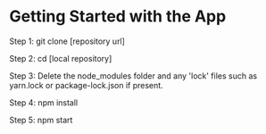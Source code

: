 # Getting Started with the App

Step 1:
git clone [repository url]

Step 2:
cd [local repository]

Step 3: 
Delete the node_modules folder and any 'lock' files such as 
yarn.lock or package-lock.json if present.

Step 4: 
npm install

Step 5:
npm start
